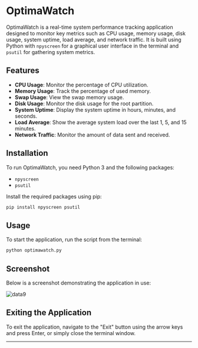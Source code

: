 # OptimaWatch

OptimaWatch is a real-time system performance tracking application designed to monitor key metrics such as CPU usage, memory usage, disk usage, system uptime, load average, and network traffic. It is built using Python with `npyscreen` for a graphical user interface in the terminal and `psutil` for gathering system metrics.

## Features

- **CPU Usage**: Monitor the percentage of CPU utilization.
- **Memory Usage**: Track the percentage of used memory.
- **Swap Usage**: View the swap memory usage.
- **Disk Usage**: Monitor the disk usage for the root partition.
- **System Uptime**: Display the system uptime in hours, minutes, and seconds.
- **Load Average**: Show the average system load over the last 1, 5, and 15 minutes.
- **Network Traffic**: Monitor the amount of data sent and received.

## Installation

To run OptimaWatch, you need Python 3 and the following packages:
- `npyscreen`
- `psutil`

Install the required packages using pip:

```bash
pip install npyscreen psutil
```

## Usage

To start the application, run the script from the terminal:

```bash
python optimawatch.py
```

## Screenshot

Below is a screenshot demonstrating the application in use:

![data9](https://github.com/alilotfi23/OptimaWatch/assets/91953142/bff7adc7-bda8-44fa-8af5-576d54b41b6c)


## Exiting the Application

To exit the application, navigate to the "Exit" button using the arrow keys and press Enter, or simply close the terminal window.

---

